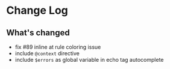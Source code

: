 # Change Log

## What's changed

- fix #89 inline at rule coloring issue
- include `@context` directive
- include `$errors` as global variable in echo tag autocomplete